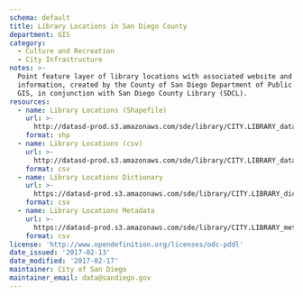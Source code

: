 ```yaml
---
schema: default
title: Library Locations in San Diego County
department: GIS
category:
  - Culture and Recreation
  - City Infrastructure
notes: >-
  Point feature layer of library locations with associated website and contact
  information, created by the County of San Diego Department of Public Works
  GIS, in conjunction with San Diego County Library (SDCL).
resources:
  - name: Library Locations (Shapefile)
    url: >-
      http://datasd-prod.s3.amazonaws.com/sde/library/CITY.LIBRARY_datasd.zip
    format: shp
  - name: Library Locations (csv)
    url: >-
      http://datasd-prod.s3.amazonaws.com/sde/library/CITY.LIBRARY_datasd.csv
    format: csv
  - name: Library Locations Dictionary
    url: >-
      https://datasd-prod.s3.amazonaws.com/sde/library/CITY.LIBRARY_dictionary_datasd.csv
    format: csv
  - name: Library Locations Metadata
    url: >-
      https://datasd-prod.s3.amazonaws.com/sde/library/CITY.LIBRARY_metadata_datasd.csv
    format: csv
license: 'http://www.opendefinition.org/licenses/odc-pddl'
date_issued: '2017-02-13'
date_modified: '2017-02-17'
maintainer: City of San Diego
maintainer_email: data@sandiego.gov
---
```

